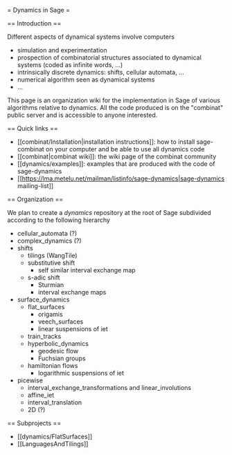 = Dynamics in Sage =

== Introduction ==

Different aspects of dynamical systems involve computers

  * simulation and experimentation
  * prospection of combinatorial structures associated to dynamical systems (coded as infinite words, ...)
  * intrinsically discrete dynamics: shifts, cellular automata, ...
  * numerical algorithm seen as dynamical systems
  * ...

This page is an organization wiki for the implementation in Sage of various algorithms relative to dynamics. All the code produced is on the "combinat" public server and is accessible to anyone interested.

== Quick links ==

  * [[combinat/Installation|installation instructions]]: how to install sage-combinat on your computer and be able to use all dynamics code
  * [[combinat|combinat wiki]]: the wiki page of the combinat community
  * [[dynamics/examples]]: examples that are produced with the code of sage-dynamics
  * [[https://lma.metelu.net/mailman/listinfo/sage-dynamics|sage-dynamics mailing-list]]

== Organization ==

We plan to create a *dynamics* repository at the root of Sage subdivided according to the following hierarchy

  * cellular_automata (?)
  * complex_dynamics (?)
  * shifts
    * tilings (WangTile)
    * substitutive shift
      * self similar interval exchange map
    * s-adic shift
      * Sturmian
      * interval exchange maps
  * surface_dynamics
    * flat_surfaces
      * origamis
      * veech_surfaces
      * linear suspensions of iet
    * train_tracks
    * hyperbolic_dynamics
      * geodesic flow
      * Fuchsian groups
    * hamiltonian flows
      * logarithmic suspensions of iet
  * picewise
    * interval_exchange_transformations and linear_involutions
    * affine_iet
    * interval_translation
    * 2D (?)

== Subprojects ==

  * [[dynamics/FlatSurfaces]]
  * [[LanguagesAndTilings]]
